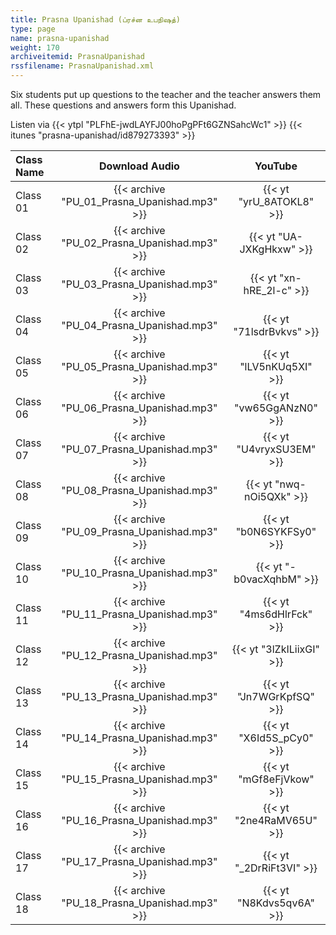 ```yaml
---
title: Prasna Upanishad (ப்ரச்ன உபநிஷத்)
type: page
name: prasna-upanishad
weight: 170
archiveitemid: PrasnaUpanishad
rssfilename: PrasnaUpanishad.xml
---
```


Six students put up questions to the teacher and the teacher answers them all. These questions and answers form this Upanishad.

Listen via {{< ytpl "PLFhE-jwdLAYFJ00hoPgPFt6GZNSahcWc1" >}} {{< itunes "prasna-upanishad/id879273393" >}}

Class Name | Download Audio | YouTube
:---|:---:|:---:
Class 01 | {{< archive "PU_01_Prasna_Upanishad.mp3" >}} | {{< yt "yrU_8ATOKL8" >}}
Class 02 | {{< archive "PU_02_Prasna_Upanishad.mp3" >}} | {{< yt "UA-JXKgHkxw" >}}
Class 03 | {{< archive "PU_03_Prasna_Upanishad.mp3" >}} | {{< yt "xn-hRE_2l-c" >}}
Class 04 | {{< archive "PU_04_Prasna_Upanishad.mp3" >}} | {{< yt "71lsdrBvkvs" >}}
Class 05 | {{< archive "PU_05_Prasna_Upanishad.mp3" >}} | {{< yt "lLV5nKUq5XI" >}}
Class 06 | {{< archive "PU_06_Prasna_Upanishad.mp3" >}} | {{< yt "vw65GgANzN0" >}}
Class 07 | {{< archive "PU_07_Prasna_Upanishad.mp3" >}} | {{< yt "U4vryxSU3EM" >}}
Class 08 | {{< archive "PU_08_Prasna_Upanishad.mp3" >}} | {{< yt "nwq-nOi5QXk" >}}
Class 09 | {{< archive "PU_09_Prasna_Upanishad.mp3" >}} | {{< yt "b0N6SYKFSy0" >}}
Class 10 | {{< archive "PU_10_Prasna_Upanishad.mp3" >}} | {{< yt "-b0vacXqhbM" >}}
Class 11 | {{< archive "PU_11_Prasna_Upanishad.mp3" >}} | {{< yt "4ms6dHlrFck" >}}
Class 12 | {{< archive "PU_12_Prasna_Upanishad.mp3" >}} | {{< yt "3lZkILiixGI" >}}
Class 13 | {{< archive "PU_13_Prasna_Upanishad.mp3" >}} | {{< yt "Jn7WGrKpfSQ" >}}
Class 14 | {{< archive "PU_14_Prasna_Upanishad.mp3" >}} | {{< yt "X6Id5S_pCy0" >}}
Class 15 | {{< archive "PU_15_Prasna_Upanishad.mp3" >}} | {{< yt "mGf8eFjVkow" >}}
Class 16 | {{< archive "PU_16_Prasna_Upanishad.mp3" >}} | {{< yt "2ne4RaMV65U" >}}
Class 17 | {{< archive "PU_17_Prasna_Upanishad.mp3" >}} | {{< yt "_2DrRiFt3VI" >}}
Class 18 | {{< archive "PU_18_Prasna_Upanishad.mp3" >}} | {{< yt "N8Kdvs5qv6A" >}}
